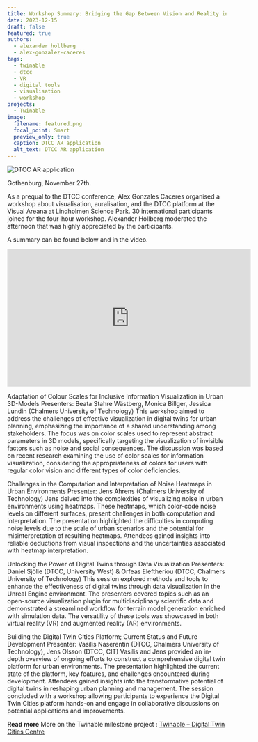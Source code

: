 ```yaml
---
title: Workshop Summary: Bridging the Gap Between Vision and Reality in Urban Planning
date: 2023-12-15
draft: false
featured: true
authors:
  - alexander hollberg
  - alex-gonzalez-caceres
tags:
  - twinable
  - dtcc
  - VR
  - digital tools
  - visualisation
  - workshop
projects:
  - Twinable
image:
  filename: featured.png
  focal_point: Smart
  preview_only: true
  caption: DTCC AR application
  alt_text: DTCC AR application
---
```

![DTCC AR application](featured.jpg)

Gothenburg, November 27th.


As a prequal to the DTCC conference, Alex Gonzales Caceres organised a workshop about visualisation, auralisation, and the DTCC platform at the Visual Areana at Lindholmen Science Park. 30 international participants joined for the four-hour workshop. Alexander Hollberg moderated the afternoon that was highly appreciated by the participants.

A summary can be found below and in the video.
<iframe width="560" height="315" src="https://www.youtube.com/watch?v=wLJxXYHjLe8" title="YouTube video player" frameborder="0" allow="accelerometer; autoplay; clipboard-write; encrypted-media; gyroscope; picture-in-picture; web-share" allowfullscreen></iframe>

Adaptation of Colour Scales for Inclusive Information Visualization in Urban 3D-Models
Presenters: Beata Stahre Wästberg, Monica Billger, Jessica Lundin (Chalmers University of Technology)
This workshop aimed to address the challenges of effective visualization in digital twins for urban planning, emphasizing the importance of a shared understanding among stakeholders. The focus was on color scales used to represent abstract parameters in 3D models, specifically targeting the visualization of invisible factors such as noise and social consequences. The discussion was based on recent research examining the use of color scales for information visualization, considering the appropriateness of colors for users with regular color vision and different types of color deficiencies.

Challenges in the Computation and Interpretation of Noise Heatmaps in Urban Environments
Presenter: Jens Ahrens (Chalmers University of Technology)
Jens delved into the complexities of visualizing noise in urban environments using heatmaps. These heatmaps, which color-code noise levels on different surfaces, present challenges in both computation and interpretation. The presentation highlighted the difficulties in computing noise levels due to the scale of urban scenarios and the potential for misinterpretation of resulting heatmaps. Attendees gained insights into reliable deductions from visual inspections and the uncertainties associated with heatmap interpretation.

Unlocking the Power of Digital Twins through Data Visualization
Presenters: Daniel Sjölie (DTCC, University West) & Orfeas Eleftheriou (DTCC, Chalmers University of Technology)
This session explored methods and tools to enhance the effectiveness of digital twins through data visualization in the Unreal Engine environment. The presenters covered topics such as an open-source visualization plugin for multidisciplinary scientific data and demonstrated a streamlined workflow for terrain model generation enriched with simulation data. The versatility of these tools was showcased in both virtual reality (VR) and augmented reality (AR) environments.

Building the Digital Twin Cities Platform; Current Status and Future Development
Presenter: Vasilis Naserentin (DTCC, Chalmers University of Technology), Jens Olsson (DTCC, CIT)
Vasilis and Jens provided an in-depth overview of ongoing efforts to construct a comprehensive digital twin platform for urban environments. The presentation highlighted the current state of the platform, key features, and challenges encountered during development. Attendees gained insights into the transformative potential of digital twins in reshaping urban planning and management. The session concluded with a workshop allowing participants to experience the Digital Twin Cities platform hands-on and engage in collaborative discussions on potential applications and improvements.

**Read more**
More on the Twinable milestone project : [Twinable – Digital Twin Cities Centre](https://dtcc.chalmers.se)